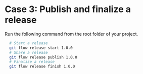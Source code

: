 # Case 3: Publish and finalize a release

Run the following command from the root folder of your project.

```bash
  # Start a release
  git flow release start 1.0.0
  # Share a release
  git flow release publish 1.0.0
  # Finalize a release
  git flow release finish 1.0.0
```
